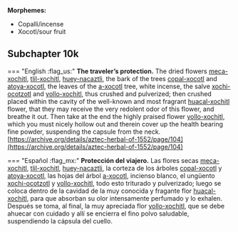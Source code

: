 
**Morphemes:**

- Copalli/incense
- Xocotl/sour fruit

## Subchapter 10k  

=== "English :flag_us:"
    **The traveler’s protection.** The dried flowers [meca-xochitl](Meca-xochitl.md), [tlil-xochitl](Tlil-xochitl.md), [huey-nacaztli](Huey-nacaztli.md), the bark of the trees [copal-xocotl](Copal-xocotl.md) and [atoya-xocotl](Atoya-xocotl.md), the leaves of the [a-xocotl](A-xocotl.md) tree, white incense, the salve [xochi-ocotzotl](xochi-ocotzotl.md) and [yollo-xochitl](Yollo-xochitl.md), thus crushed and pulverized; then crushed placed within the cavity of the well-known and most fragrant [huacal-xochitl](Huacal-xochitl.md) flower, that they may receive the very redolent odor of this flower, and breathe it out. Then take at the end the highly praised flower [yollo-xochitl](Yollo-xochitl.md), which you must nicely hollow out and therein cover up the health bearing fine powder, suspending the capsule from the neck.  
    [https://archive.org/details/aztec-herbal-of-1552/page/104](https://archive.org/details/aztec-herbal-of-1552/page/104)  


=== "Español :flag_mx:"
    **Protección del viajero.** Las flores secas [meca-xochitl](Meca-xochitl.md), [tlil-xochitl](Tlil-xochitl.md), [huey-nacaztli](Huey-nacaztli.md), la corteza de los árboles [copal-xocotl](Copal-xocotl.md) y [atoya-xocotl](Atoya-xocotl.md), las hojas del árbol [a-xocotl](A-xocotl.md), incienso blanco, el ungüento [xochi-ocotzotl](xochi-ocotzotl.md) y [yollo-xochitl](Yollo-xochitl.md), todo esto triturado y pulverizado; luego se coloca dentro de la cavidad de la muy conocida y fragante flor [huacal-xochitl](Huacal-xochitl.md), para que absorban su olor intensamente perfumado y lo exhalen. Después se toma, al final, la muy apreciada flor [yollo-xochitl](Yollo-xochitl.md), que se debe ahuecar con cuidado y allí se encierra el fino polvo saludable, suspendiendo la cápsula del cuello.  

